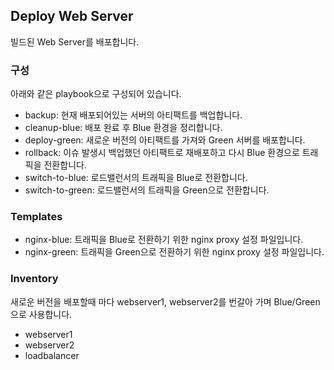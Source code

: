 ## Deploy Web Server

빌드된 Web Server를 배포합니다.

### 구성

아래와 같은 playbook으로 구성되어 있습니다.

- backup: 현재 배포되어있는 서버의 아티팩트를 백업합니다.
- cleanup-blue: 배포 완료 후 Blue 환경을 정리합니다.
- deploy-green: 새로운 버전의 아티팩트를 가져와 Green 서버를 배포합니다.
- rollback: 이슈 발생시 백업했던 아티팩트로 재배포하고 다시 Blue 환경으로 트래픽을 전환합니다.
- switch-to-blue: 로드밸런서의 트래픽을 Blue로 전환합니다.
- switch-to-green: 로드밸런서의 트래픽을 Green으로 전환합니다.

### Templates

- nginx-blue: 트래픽을 Blue로 전환하기 위한 nginx proxy 설정 파일입니다.
- nginx-green: 트래픽을 Green으로 전환하기 위한 nginx proxy 설정 파일입니다.

### Inventory
새로운 버전을 배포할때 마다 webserver1, webserver2를 번갈아 가며 Blue/Green으로 사용합니다.
- webserver1
- webserver2
- loadbalancer
